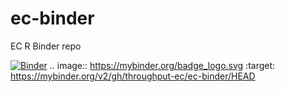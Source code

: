 # ec-binder
EC R Binder repo


[![Binder](https://mybinder.org/badge_logo.svg)](https://mybinder.org/v2/gh/throughput-ec/ec-binder/HEAD)
.. image:: https://mybinder.org/badge_logo.svg
 :target: https://mybinder.org/v2/gh/throughput-ec/ec-binder/HEAD
